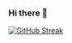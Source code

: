 ### Hi there 👋

<!--
**tranvandat05032002/tranvandat05032002** is a ✨ _special_ ✨ repository because its `README.md` (this file) appears on your GitHub profile.

Here are some ideas to get you started:

- 🔭 I’m currently working on ...
- 🌱 I’m currently learning ...
- 👯 I’m looking to collaborate on ...
- 🤔 I’m looking for help with ...
- 💬 Ask me about ...
- 📫 How to reach me: ...
- 😄 Pronouns: ...
- ⚡ Fun fact: ...
-->
[![GitHub Streak](https://github-readme-streak-stats.herokuapp.com?user=TranVanDat_0503&theme=tokyonight&date_format=M%20j%5B%2C%20Y%5D&type=png)](https://git.io/streak-stats)
